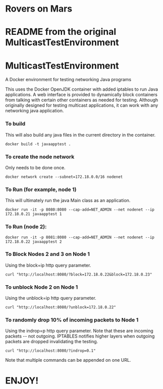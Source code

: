 # Rovers on Mars


# README from the original MulticastTestEnvironment

# MulticastTestEnvironment
A Docker environment for testing networking Java programs

This uses the Docker OpenJDK container with added iptables to run Java applications.  A web interface is provided to dynamically block containers from talking with certain other containers as needed for testing.  Although originally designed for testing multicast applications, it can work with any networking java application.

### To build
This will also build any java files in the current directory in the container.

`docker build -t javaapptest . `

### To create the node network
Only needs to be done once.

`docker network create --subnet=172.18.0.0/16 nodenet `


### To Run (for example, node 1)
This will ultimately run the java Main class as an application.

`docker run -it -p 8080:8080 --cap-add=NET_ADMIN --net nodenet --ip 172.18.0.21 javaapptest 1 `

### To Run (node 2):
`docker run -it -p 8081:8080 --cap-add=NET_ADMIN --net nodenet --ip 172.18.0.22 javaapptest 2 `

### To Block Nodes 2 and 3 on Node 1
Using the block=ip http query parameter.

`curl "http://localhost:8080/?block=172.18.0.22&block=172.18.0.23" `

### To unblock Node 2 on Node 1
Using the unblock=ip http query parameter.

`curl "http://localhost:8080/?unblock=172.18.0.22" `

### To randomly drop 10% of incoming packets to Node 1
Using the indrop=p http query parameter.  Note that these are incoming packets -- not outgoing.  IPTABLES notifies higher layers when outgoing packets are dropped invalidating the testing.

`curl "http://localhost:8080/?indrop=0.1" `


Note that multiple commands can be appended on one URL.

# ENJOY!
